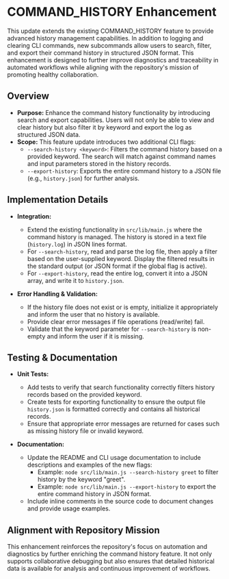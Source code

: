 # COMMAND_HISTORY Enhancement

This update extends the existing COMMAND_HISTORY feature to provide advanced history management capabilities. In addition to logging and clearing CLI commands, new subcommands allow users to search, filter, and export their command history in structured JSON format. This enhancement is designed to further improve diagnostics and traceability in automated workflows while aligning with the repository's mission of promoting healthy collaboration.

## Overview

- **Purpose:** Enhance the command history functionality by introducing search and export capabilities. Users will not only be able to view and clear history but also filter it by keyword and export the log as structured JSON data.
- **Scope:** This feature update introduces two additional CLI flags:
  - `--search-history <keyword>`: Filters the command history based on a provided keyword. The search will match against command names and input parameters stored in the history records.
  - `--export-history`: Exports the entire command history to a JSON file (e.g., `history.json`) for further analysis.

## Implementation Details

- **Integration:**
  - Extend the existing functionality in `src/lib/main.js` where the command history is managed. The history is stored in a text file (`history.log`) in JSON lines format.
  - For `--search-history`, read and parse the log file, then apply a filter based on the user-supplied keyword. Display the filtered results in the standard output (or JSON format if the global flag is active).
  - For `--export-history`, read the entire log, convert it into a JSON array, and write it to `history.json`.

- **Error Handling & Validation:**
  - If the history file does not exist or is empty, initialize it appropriately and inform the user that no history is available.
  - Provide clear error messages if file operations (read/write) fail.
  - Validate that the keyword parameter for `--search-history` is non-empty and inform the user if it is missing.

## Testing & Documentation

- **Unit Tests:**
  - Add tests to verify that search functionality correctly filters history records based on the provided keyword.
  - Create tests for exporting functionality to ensure the output file `history.json` is formatted correctly and contains all historical records.
  - Ensure that appropriate error messages are returned for cases such as missing history file or invalid keyword.

- **Documentation:**
  - Update the README and CLI usage documentation to include descriptions and examples of the new flags:
    - Example: `node src/lib/main.js --search-history greet` to filter history by the keyword "greet".
    - Example: `node src/lib/main.js --export-history` to export the entire command history in JSON format.
  - Include inline comments in the source code to document changes and provide usage examples.

## Alignment with Repository Mission

This enhancement reinforces the repository's focus on automation and diagnostics by further enriching the command history feature. It not only supports collaborative debugging but also ensures that detailed historical data is available for analysis and continuous improvement of workflows.